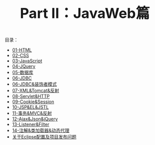 <p align="center" style="font-size:44px;font-weight:bold;">
    Part Ⅱ：JavaWeb篇
</p>


目录：

- [01-HTML](ch2/01-HTML.md)
- [02-CSS](ch2/02-CSS.md)
- [03-JavaScript](ch2/03-JavaScript.md)
- [04-JQuery](ch2/04-JQuery.md)
- [05-数据库](ch2/05-数据库.md)
- [06-JDBC](ch2/06-JDBC.md)
- [06-JDBC&装饰者模式](ch2/06-JDBC&装饰者模式.md)
- [07-XML&Tomcat&反射](ch2/07-XML&Tomcat&反射.md)
- [08-Servlet&HTTP](ch2/08-Servlet&HTTP.md)
- [09-Cookie&Session](ch2/09-Cookie&Session.md)
- [10-JSP&EL&JSTL](ch2/10-JSP&EL&JSTL.md)
- [11-事务&MVC&反射](ch2/11-事务&MVC&反射.md)
- [12-Ajax&Json&jQuery](ch2/12-Ajax&Json&jQuery.md)
- [13-Listener&Filter](ch2/13-Listener&Filter.md)
- [14-注解&类加载器&动态代理](ch2/14-注解&类加载器&动态代理.md)
- [关于Eclipse配置及项目发布问题](ch2/关于Eclipse配置及项目发布问题.md)